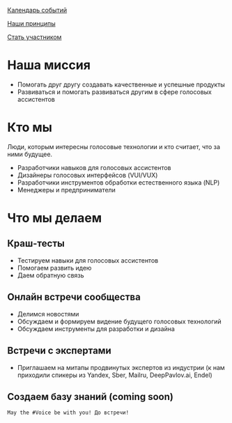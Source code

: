 [Календарь событий](./calendar.html)

[Наши принципы](./principles.html)

[Стать участником](./membership.html)


# Наша миссия
- Помогать друг другу создавать качественные и успешные продукты
- Развиваться и помогать развиваться другим в сфере голосовых ассистентов


# Кто мы
Люди, которым интересны голосовые технологии и кто считает, что за ними будущее.
- Разработчики навыков для голосовых ассистентов 
- Дизайнеры голосовых интерфейсов (VUI/VUX)
- Разработчики инструментов обработки естественного языка (NLP)
- Менеджеры и предприниматели

# Что мы делаем
## Краш-тесты
- Тестируем навыки для голосовых ассистентов 
- Помогаем развить идею 
- Даем обратную связь

## Онлайн встречи сообщества
- Делимся новостями
- Обсуждаем и формируем видение будущего голосовых технологий
- Обсуждаем инструменты для разработки и дизайна

## Встречи с экспертами
- Приглашаем на митапы продвинутых экспертов из индустрии (к нам приходили спикеры из Yandex, Sber, Mailru, DeepPavlov.ai, Endel)

## Создаем базу знаний (coming soon)

```
May the #Voice be with you! До встречи!
```

